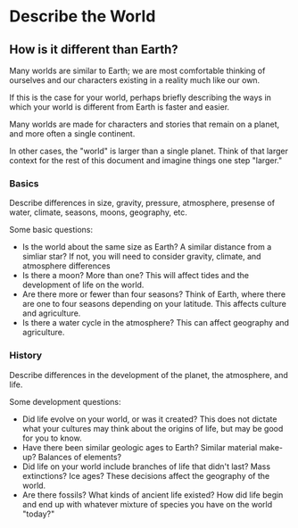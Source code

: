 # Describe the World

## How is it different than Earth?
Many worlds are similar to Earth; we are most comfortable thinking of ourselves and our characters existing in a reality much like our own.

If this is the case for your world, perhaps briefly describing the ways in which your world is different from Earth is faster and easier.

Many worlds are made for characters and stories that remain on a planet, and more often a single continent.

In other cases, the "world" is larger than a single planet. Think of that larger context for the rest of this document and imagine things one step "larger."

### Basics
Describe differences in size, gravity, pressure, atmosphere, presense of water, climate, seasons, moons, geography, etc.

Some basic questions:

 - Is the world about the same size as Earth? A similar distance from a simliar star? If not, you will need to consider gravity, climate, and atmosphere differences
 - Is there a moon? More than one? This will affect tides and the development of life on the world.
 - Are there more or fewer than four seasons? Think of Earth, where there are one to four seasons depending on your latitude. This affects culture and agriculture.
 - Is there a water cycle in the atmosphere? This can affect geography and agriculture.

### History
Describe differences in the development of the planet, the atmosphere, and life.

Some development questions:

 - Did life evolve on your world, or was it created? This does not dictate what your cultures may think about the origins of life, but may be good for you to know.
 - Have there been similar geologic ages to Earth? Similar material make-up? Balances of elements?
 - Did life on your world include branches of life that didn't last? Mass extinctions? Ice ages? These decisions affect the geography of the world.
 - Are there fossils? What kinds of ancient life existed? How did life begin and end up with whatever mixture of species you have on the world "today?"

